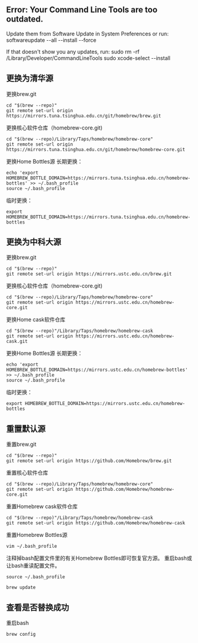 ## Error: Your Command Line Tools are too outdated.
Update them from Software Update in System Preferences or run:
  softwareupdate --all --install --force

If that doesn't show you any updates, run:
  sudo rm -rf /Library/Developer/CommandLineTools
  sudo xcode-select --install

## 更换为清华源

更换brew.git
```
cd "$(brew --repo)"
git remote set-url origin https://mirrors.tuna.tsinghua.edu.cn/git/homebrew/brew.git
```
更换核心软件仓库（homebrew-core.git)
```
cd "$(brew --repo)/Library/Taps/homebrew/homebrew-core"
git remote set-url origin https://mirrors.tuna.tsinghua.edu.cn/git/homebrew/homebrew-core.git
```
更换Home Bottles源
长期更换：
```
echo 'export HOMEBREW_BOTTLE_DOMAIN=https://mirrors.tuna.tsinghua.edu.cn/homebrew-bottles' >> ~/.bash_profile
source ~/.bash_profile
```

临时更换：
```
export HOMEBREW_BOTTLE_DOMAIN=https://mirrors.tuna.tsinghua.edu.cn/homebrew-bottles
```
## 更换为中科大源

更换brew.git
```
cd "$(brew --repo)"
git remote set-url origin https://mirrors.ustc.edu.cn/brew.git
```
更换核心软件仓库（homebrew-core.git)
```
cd "$(brew --repo)/Library/Taps/homebrew/homebrew-core"
git remote set-url origin https://mirrors.ustc.edu.cn/homebrew-core.git
```
更换Home cask软件仓库
```
cd "$(brew --repo)"/Library/Taps/homebrew/homebrew-cask
git remote set-url origin https://mirrors.ustc.edu.cn/homebrew-cask.git
```
更换Home Bottles源
长期更换：
```
echo 'export HOMEBREW_BOTTLE_DOMAIN=https://mirrors.ustc.edu.cn/homebrew-bottles' >> ~/.bash_profile
source ~/.bash_profile
```

临时更换：
```
export HOMEBREW_BOTTLE_DOMAIN=https://mirrors.ustc.edu.cn/homebrew-bottles
```
## 重置默认源

重置brew.git
```
cd "$(brew --repo)"
git remote set-url origin https://github.com/Homebrew/brew.git
```
重置核心软件仓库
```
cd "$(brew --repo)/Library/Taps/homebrew/homebrew-core"
git remote set-url origin https://github.com/Homebrew/homebrew-core.git
```
重置Homebrew cask软件仓库
```
cd "$(brew --repo)"/Library/Taps/homebrew/homebrew-cask
git remote set-url origin https://github.com/Homebrew/homebrew-cask
```
重置Homebrew Bottles源

```
vim ~/.bash_profile
```
注释掉bash配置文件里的有关Homebrew Bottles即可恢复官方源。 重启bash或让bash重读配置文件。
```
source ~/.bash_profile

brew update
```


## 查看是否替换成功

重启bash
```
brew config
```
